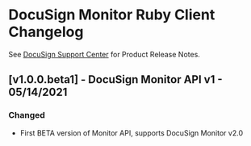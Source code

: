 # DocuSign Monitor Ruby Client Changelog
See [DocuSign Support Center](https://support.docusign.com/en/releasenotes/) for Product Release Notes.

## [v1.0.0.beta1] - DocuSign Monitor API v1 - 05/14/2021
### Changed
- First BETA version of Monitor API, supports DocuSign Monitor v2.0